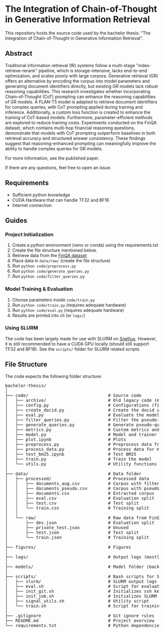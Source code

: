 # The Integration of Chain-of-Thought in Generative Information Retrieval

This repository hosts the source code used by the bachelor thesis: "The Integration of Chain-of-Thought in Generative Information Retrieval".

## Abstract

Traditional information retrieval (IR) systems follow a multi-stage "index-retrieve-rerank" pipeline, which is storage-intensive, lacks end-to-end optimization, and scales poorly with large corpora. Generative retrieval (GR) offers an alternative by encoding the corpus into model parameters and generating document identifiers directly, but existing GR models lack robust reasoning capabilities.
This research investigates whether incorporating Chain-of-Thought (CoT) prompting can enhance the reasoning capabilities of GR models. A FLAN-T5 model is adapted to retrieve document identifiers for complex queries, with CoT prompting applied during training and inference.
Additionally, a custom loss function is created to enhance the training of CoT-based models.
Furthermore, parameter-efficient methods are explored to reduce training costs.
Experiments conducted on the FinQA dataset, which contains multi-hop financial reasoning questions, demonstrate that models with CoT prompting outperform baselines in both retrieval accuracy and structured answer consistency.
These findings suggest that reasoning-enhanced prompting can meaningfully improve the ability to handle complex queries for GR models.

For more information, see the published paper.

If there are any questions, feel free to open an issue.

## Requirements

- Sufficient python knowledge
- CUDA Hardware that can handle TF32 and BF16
- Internet connection

## Guides

### Project Initialization

1. Create a python environment (venv or conda) using the requirements.txt
2. Create the file structure mentioned below.
3. Retrieve data from the [FinQA dataset](https://github.com/czyssrs/FinQA)
4. Place data in `data/raw/` (create the file structure)
5. Run `python code/preprocess.py`
6. Run `python code/generate_queries.py`
7. Run `python code/filter_queries.py`

### Model Training & Evaluation

1. Choose parameters inside `code/train.py`
2. Run `python code/train.py` (requires adequate hardware)
3. Run `python code/eval.py` (requires adequate hardware)
4. Results are printed into cli (or `logs/`)

### Using SLURM

The code has been largely made for use with SLURM on [Snellius](https://www.surf.nl).
However, it is still recommended to have a CUDA GPU locally (should still support TF32 and BF16).
See the `scripts/` folder for SLURM related scripts.

## File Structure

The code expects the following folder structure:

<pre>
bachelor-thesis/
│
├── code/                               # Source code
│   ├── archive/                        # Old legacy code (may be broken)
│   ├── config.py                       # Configurations (filepaths, data settings)
│   ├── create_docid.py                 # Create the docid using keyword extraction
│   ├── eval.py                         # Evaluate the model performance
│   ├── filter_queries.py               # Filter the pseudo-queries
│   ├── generate_queries.py             # Generate pseudo-queries
│   ├── metrics.py                      # Custom metrics and custom loss
│   ├── model.py                        # Model and trainer
│   ├── plot.ipynb                      # Plots
│   ├── preprocess.py                   # Preprocess data from raw FinQA
│   ├── process_data.py                 # Process data for model
│   ├── test_bm25.ipynb                 # Test BM25
│   ├── train.py                        # Train the model
│   └── utils.py                        # Utility functions
│
├── data/                               # Data folder
│   ├── processed/                      # Processed data
│   │   ├── documents_aug.csv           # Corpus with filtered pseudo-queries (Used for training)
│   │   ├── documents_pseudo.csv        # Corpus with pseudo-queries
│   │   ├── documents.csv               # Extracted corpus
│   │   ├── eval.csv                    # Evaluation split
│   │   ├── test.csv                    # Test split
│   │   └── train.csv                   # Training split
│   │
│   └── raw/                            # Raw data from FinQA
│       ├── dev.json                    # Evaluation split
│       ├── private_test.json           # Unused
│       ├── test.json                   # Test split
│       └── train.json                  # Training split
│
├── figures/                            # Figures
│
├── logs/                               # Output logs (mostly for debugging)
│
├── models/                             # Model folder (backbone models, trained models, checkpoints)
│
├── scripts/                            # Bash scripts for SLURM on Snellius
│   ├── slurm/                          # SLURM output logs
│   ├── eval.sh                         # Script for evaluation
│   ├── init_git.sh                     # Initializes ssh key agent
│   ├── init_job.sh                     # Initializes SLURM job script
│   ├── signal_utils.sh                 # Utility script
│   └── train.sh                        # Script for training
│
├── .gitignore                          # Git ignore rules
├── README.md                           # Project overview
└── requirements.txt                    # Python dependencies
</pre>
